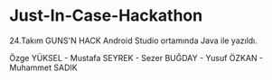 # Just-In-Case-Hackathon
24.Takım GUNS'N HACK
Android Studio ortamında Java ile yazıldı.

Özge YÜKSEL -
Mustafa SEYREK -
Sezer BUĞDAY -
Yusuf ÖZKAN -
Muhammet SADIK

